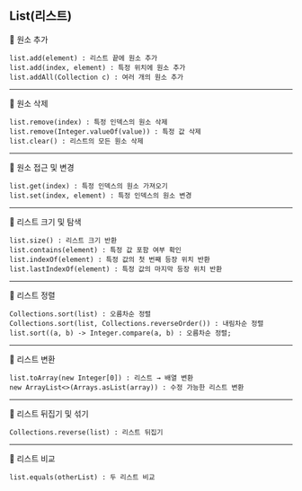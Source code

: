 ## List(리스트)

📍 원소 추가
```
list.add(element) : 리스트 끝에 원소 추가
list.add(index, element) : 특정 위치에 원소 추가
list.addAll(Collection c) : 여러 개의 원소 추가
```

<hr>

📍 원소 삭제
```
list.remove(index) : 특정 인덱스의 원소 삭제
list.remove(Integer.valueOf(value)) : 특정 값 삭제
list.clear() : 리스트의 모든 원소 삭제
```

<hr>

📍 원소 접근 및 변경
```
list.get(index) : 특정 인덱스의 원소 가져오기
list.set(index, element) : 특정 인덱스의 원소 변경
```

<hr>

📍 리스트 크기 및 탐색
```
list.size() : 리스트 크기 반환
list.contains(element) : 특정 값 포함 여부 확인
list.indexOf(element) : 특정 값의 첫 번째 등장 위치 반환
list.lastIndexOf(element) : 특정 값의 마지막 등장 위치 반환
```

<hr>

📍 리스트 정렬
```
Collections.sort(list) : 오름차순 정렬
Collections.sort(list, Collections.reverseOrder()) : 내림차순 정렬
list.sort((a, b) -> Integer.compare(a, b) : 오름차순 정렬;
```

<hr>

📍 리스트 변환
```
list.toArray(new Integer[0]) : 리스트 → 배열 변환
new ArrayList<>(Arrays.asList(array)) : 수정 가능한 리스트 변환
```

<hr>

📍 리스트 뒤집기 및 섞기
```
Collections.reverse(list) : 리스트 뒤집기
```

<hr>

📍 리스트 비교
```
list.equals(otherList) : 두 리스트 비교
```
